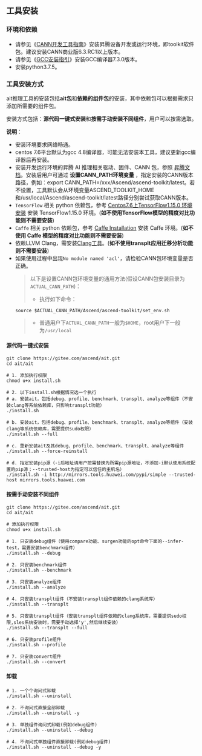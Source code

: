 ## 工具安装

### 环境和依赖

- 请参见《[CANN开发工具指南](https://www.hiascend.com/document/detail/zh/canncommercial/63RC1/envdeployment/instg/instg_000002.html)》安装昇腾设备开发或运行环境，即toolkit软件包。建议安装CANN商业版6.3.RC1以上版本。
- 请参见《[GCC安装指引](https://www.hiascend.com/document/detail/zh/canncommercial/63RC1/envdeployment/instg/instg_000091.html)》安装GCC编译器7.3.0版本。
- 安装python3.7.5。

### 工具安装方式

ait推理工具的安装包括**ait包**和**依赖的组件包**的安装，其中依赖包可以根据需求只添加所需要的组件包。

安装方式包括：**源代码一键式安装**和**按需手动安装不同组件**，用户可以按需选取。

**说明**：

- 安装环境要求网络畅通。
- centos 7.6平台默认为gcc 4.8编译器，可能无法安装本工具，建议更新gcc编译器后再安装。
- 安装开发运行环境的昇腾 AI 推理相关驱动、固件、CANN 包，参照 [昇腾文档](https://www.hiascend.com/document/detail/zh/CANNCommunityEdition/63RC2alpha002/softwareinstall/instg/instg_000002.html)。安装后用户可通过 **设置CANN_PATH环境变量** ，指定安装的CANN版本路径，例如：export CANN_PATH=/xxx/Ascend/ascend-toolkit/latest。若不设置，工具默认会从环境变量ASCEND_TOOLKIT_HOME和/usr/local/Ascend/ascend-toolkit/latest路径分别尝试获取CANN版本。
- `TensorFlow` 相关 python 依赖包，参考 [Centos7.6上TensorFlow1.15.0 环境安装](https://bbs.huaweicloud.com/blogs/181055) 安装 TensorFlow1.15.0 环境。(**如不使用TensorFlow模型的精度对比功能则不需要安装**)
- `Caffe` 相关 python 依赖包，参考 [Caffe Installation](http://caffe.berkeleyvision.org/installation.html) 安装 Caffe 环境。(**如不使用 Caffe 模型的精度对比功能则不需要安装**)
- 依赖LLVM Clang，需安装[Clang工具](https://releases.llvm.org/)。(**如不使用transplt应用迁移分析功能则不需要安装**)
- 如果使用过程中出现`No module named 'acl'`，请检验CANN包环境变量是否正确。
    > 以下是设置CANN包环境变量的通用方法(假设CANN包安装目录为`ACTUAL_CANN_PATH`)：
    >
    > * 执行如下命令：
    ```
    source $ACTUAL_CANN_PATH/Ascend/ascend-toolkit/set_env.sh
    ```
    > * 普通用户下`ACTUAL_CANN_PATH`一般为`$HOME`，root用户下一般为`/usr/local`
    

#### 源代码一键式安装

```shell
git clone https://gitee.com/ascend/ait.git
cd ait/ait

# 1. 添加执行权限
chmod u+x install.sh

# 2. 以下install.sh根据情况选一个执行
# a. 安装ait，包括debug、profile、benchmark、transplt、analyze等组件（不安装clang等系统依赖库，只影响transplt功能）
./install.sh
  
# b. 安装ait，包括debug、profile、benchmark、transplt、analyze等组件（安装clang等系统依赖库，需要提供sudo权限）
./install.sh --full
  
# c. 重新安装ait及其debug、profile、benchmark、transplt、analyze等组件
./install.sh --force-reinstall
  
# d. 指定安装pip源（-i后地址请用户按需替换为所需pip源地址，不添加-i默认使用系统配置的pip源；--trusted-host为指定可以信任的主机名）
./install.sh -i http://mirrors.tools.huawei.com/pypi/simple --trusted-host mirrors.tools.huawei.com
```

#### 按需手动安装不同组件

```shell
git clone https://gitee.com/ascend/ait.git
cd ait/ait

# 添加执行权限
chmod u+x install.sh

# 1. 只安装debug组件（使用compare功能、surgen功能的opt命令下面的--infer-test，需要安装benchmark组件）
./install.sh --debug

# 2. 只安装benchmark组件
./install.sh --benchmark

# 3. 只安装analyze组件
./install.sh --analyze

# 4. 只安装transplt组件（不安装transplt组件依赖的clang系统库）
./install.sh --transplt

# 5. 只安装transplt组件（安装transplt组件依赖的clang系统库，需要提供sudo权限,sles系统安装时，需要手动选择'y',然后继续安装）
./install.sh --transplt --full

# 6. 只安装profile组件
./install.sh --profile

# 7. 只安装convert组件
./install.sh --convert
```


#### 卸载
```shell
# 1. 一个个询问式卸载
./install.sh --uninstall

# 2. 不询问式直接全部卸载
./install.sh --uninstall -y

# 3. 单独组件询问式卸载(例如debug组件)
./install.sh --uninstall --debug

# 4. 不询问式单独组件直接卸载(例如debug组件)
./install.sh --uninstall --debug -y
```